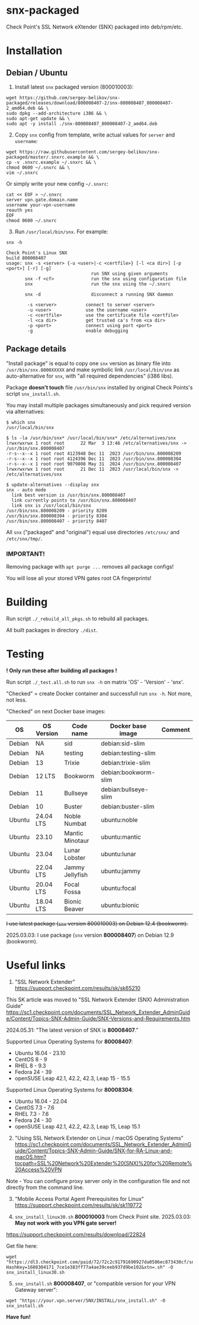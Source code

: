 # snx-packaged

Check Point's SSL Network eXtender (SNX) packaged into deb/rpm/etc.

# Installation
## Debian / Ubuntu

1. Install latest `snx` packaged version (800010003):
```
wget https://github.com/sergey-belikov/snx-packaged/releases/download/800008407-2/snx-800008407_800008407-2_amd64.deb && \
sudo dpkg --add-architecture i386 && \
sudo apt-get update && \
sudo apt -y install ./snx-800008407_800008407-2_amd64.deb
```
2. Copy `snx` config from template, write actual values for `server` and `username`:
```
wget https://raw.githubusercontent.com/sergey-belikov/snx-packaged/master/.snxrc.example && \
cp -v .snxrc.example ~/.snxrc && \
chmod 0600 ~/.snxrc && \
vim ~/.snxrc
```

Or simply write your new config `~/.snxrc`:

```
cat << EOF > ~/.snxrc
server vpn.gate.domain.name
username your-vpn-username
reauth yes
EOF
chmod 0600 ~/.snxrc
```

3. Run `/usr/local/bin/snx`. For example:

`snx -h`
```
Check Point's Linux SNX
build 800008407
usage: snx -s <server> {-u <user>|-c <certfile>} [-l <ca dir>] [-p <port>] [-r] [-g]
                                run SNX using given arguments
       snx -f <cf>              run the snx using configuration file
       snx                      run the snx using the ~/.snxrc

       snx -d                   disconnect a running SNX daemon

        -s <server>           connect to server <server>
        -u <user>             use the username <user>
        -c <certfile>         use the certificate file <certfile>
        -l <ca dir>           get trusted ca's from <ca dir>
        -p <port>             connect using port <port>
        -g                    enable debugging
```
## Package details

"Install package" is equal to copy one `snx` version as binary file into `/usr/bin/snx.8000XXXXX`
 and make symbolic link `/usr/local/bin/snx` as auto-alternative for `snx`,
 with "all required dependencies" (i386 libs).

Package **doesn't touch** file `/usr/bin/snx` installed by original Check Points's script `snx_install.sh`.

You may install multiple packages simultaneously and pick required version via alternatives:
```
$ which snx
/usr/local/bin/snx

$ ls -la /usr/bin/snx* /usr/local/bin/snx* /etc/alternatives/snx
lrwxrwxrwx 1 root root      22 Mar  3 13:46 /etc/alternatives/snx -> /usr/bin/snx.800008407
-r-s--x--x 1 root root 4123948 Dec 11  2023 /usr/bin/snx.800008209
-r-s--x--x 1 root root 4124396 Dec 11  2023 /usr/bin/snx.800008304
-r-s--x--x 1 root root 9079808 May 31  2024 /usr/bin/snx.800008407
lrwxrwxrwx 1 root root      21 Dec 11  2023 /usr/local/bin/snx -> /etc/alternatives/snx

$ update-alternatives --display snx
snx - auto mode
  link best version is /usr/bin/snx.800008407
  link currently points to /usr/bin/snx.800008407
  link snx is /usr/local/bin/snx
/usr/bin/snx.800008209 - priority 8209
/usr/bin/snx.800008304 - priority 8304
/usr/bin/snx.800008407 - priority 8407
```

All `snx` ("packaged" and "original") equal use directories `/etc/snx/` and `/etc/snx/tmp/`.

### **IMPORTANT!**

Removing package with `apt purge ...` removes all package configs!

You will lose all your stored VPN gates root CA fingerprints!

# Building

Run script `./_rebuild_all_pkgs.sh` to rebuild all packages.

All built packages in directory `./dist`.

# Testing

**! Only run these after building all packages !**

Run script `./_test.all.sh` to run `snx -h` on matrix 'OS' - 'Version' - 'snx'.

"Checked" = create Docker container and successfull run `snx -h`. Not more, not less.

"Checked" on next Docker base images:

| OS     | OS Version | Code name      | Docker base image | Comment |
| ------ | ---------- | -------------- | ----------------- | ------- |
| Debian | NA | sid | debian:sid-slim |  |
| Debian | NA | testing | debian:testing-slim |  |
| Debian | 13 | Trixie | debian:trixie-slim |  |
| Debian | 12 LTS | Bookworm | debian:bookworm-slim |  |
| Debian | 11 | Bullseye | debian:bullseye-slim |  |
| Debian | 10 | Buster | debian:buster-slim |  |
| Ubuntu | 24.04 LTS | Noble Numbat | ubuntu:noble |  |
| Ubuntu | 23.10 | Mantic Minotaur | ubuntu:mantic |  |
| Ubuntu | 23.04 | Lunar Lobster | ubuntu:lunar |  |
| Ubuntu | 22.04 LTS | Jammy Jellyfish | ubuntu:jammy |  |
| Ubuntu | 20.04 LTS | Focal Fossa | ubuntu:focal |  |
| Ubuntu | 18.04 LTS | Bionic Beaver |  ubuntu:bionic |  |

~~I use latest package (`snx` version 800010003) on Debian 12.4 (bookworm).~~

2025.03.03: I use package (`snx` version **800008407**) on Debian 12.9 (bookworm).

# Useful links

1. "SSL Network Extender" https://support.checkpoint.com/results/sk/sk65210

This SK article was moved to "SSL Network Extender (SNX) Administration Guide" https://sc1.checkpoint.com/documents/SSL_Network_Extender_AdminGuide/Content/Topics-SNX-Admin-Guide/SNX-Versions-and-Requirements.htm

2024.05.31: "The latest version of SNX is **80008407**."

Supported Linux Operating Systems for **80008407**:
- Ubuntu 16.04 - 23.10
- CentOS 8 - 9
- RHEL 8 - 9.3
- Fedora 24 - 39
- openSUSE Leap 42.1, 42.2, 42.3, Leap 15 - 15.5

Supported Linux Operating Systems for **80008304**:
- Ubuntu 16.04 - 22.04
- CentOS 7.3 - 7.6
- RHEL 7.3 - 7.6
- Fedora 24 - 30
- openSUSE Leap 42.1, 42.2, 42.3, Leap 15, Leap 15.1

2. "Using SSL Network Extender on Linux / macOS Operating Systems" https://sc1.checkpoint.com/documents/SSL_Network_Extender_AdminGuide/Content/Topics-SNX-Admin-Guide/SNX-for-RA-Linux-and-macOS.htm?tocpath=SSL%20Network%20Extender%20(SNX)%20for%20Remote%20Access%20VPN

Note - You can configure proxy server only in the configuration file and not directly from the command line.

3. "Mobile Access Portal Agent Prerequisites for Linux" https://support.checkpoint.com/results/sk/sk119772

4. `snx_install_linux30.sh` **800010003** from Check Point site. 2025.03.03: **May not work with you VPN gate server!**

https://support.checkpoint.com/results/download/22824

Get file here:
```
wget "https://dl3.checkpoint.com/paid/72/72c2c91791690927da0586ec873430cf/snx_install_linux30.sh?HashKey=1608304171_7ce1e383ff77a4ae39ceeb937d9be102&xtn=.sh" -O snx_install_linux30.sh
```

5. `snx_install.sh` **800008407**, or "compatible version for your VPN Gateway server":
```
wget "https://your.vpn.server/SNX/INSTALL/snx_install.sh" -O snx_install.sh
```

**Have fun!**

